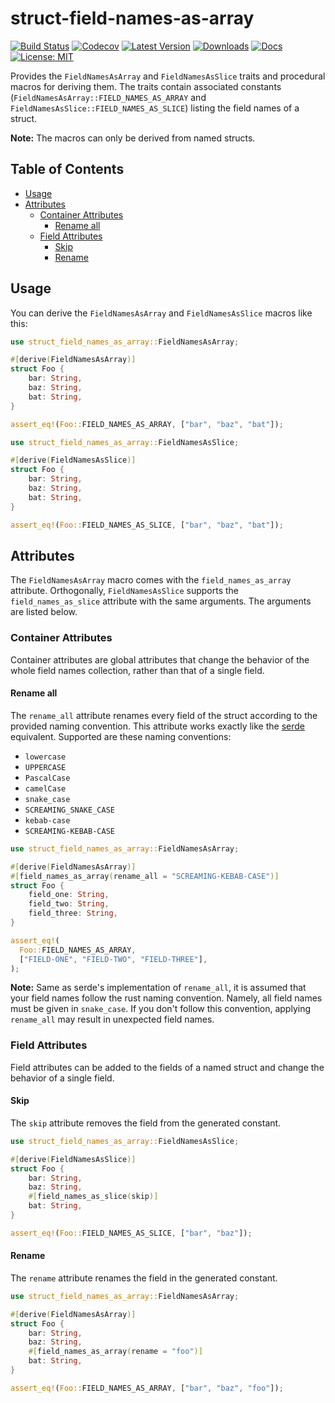# struct-field-names-as-array

[![Build Status](https://github.com/jofas/struct_field_names_as_array/actions/workflows/build.yml/badge.svg)](https://github.com/jofas/struct_field_names_as_array/actions/workflows/build.yml)
[![Codecov](https://codecov.io/gh/jofas/struct_field_names_as_array/branch/master/graph/badge.svg?token=69YKZ1JIBK)](https://codecov.io/gh/jofas/struct_field_names_as_array)
[![Latest Version](https://img.shields.io/crates/v/struct-field-names-as-array.svg)](https://crates.io/crates/struct-field-names-as-array)
[![Downloads](https://img.shields.io/crates/d/struct-field-names-as-array?label=downloads)](https://crates.io/crates/struct-field-names-as-array)
[![Docs](https://img.shields.io/badge/docs-latest-blue.svg)](https://docs.rs/struct-field-names-as-array/latest/struct_field_names_as_array)
[![License: MIT](https://img.shields.io/badge/License-MIT-blue.svg)](https://opensource.org/licenses/MIT)

Provides the `FieldNamesAsArray` and `FieldNamesAsSlice` traits and
procedural macros for deriving them.
The traits contain associated constants 
(`FieldNamesAsArray::FIELD_NAMES_AS_ARRAY` and `FieldNamesAsSlice::FIELD_NAMES_AS_SLICE`) 
listing the field names of a struct.

**Note:** The macros can only be derived from named structs.

## Table of Contents

<!--ts-->
   * [Usage](#usage)
   * [Attributes](#attributes)
      * [Container Attributes](#container-attributes)
         * [Rename all](#rename-all)
      * [Field Attributes](#field-attributes)
         * [Skip](#skip)
         * [Rename](#rename)
<!--te-->

## Usage

You can derive the `FieldNamesAsArray` and `FieldNamesAsSlice` macros
like this:

```rust
use struct_field_names_as_array::FieldNamesAsArray;

#[derive(FieldNamesAsArray)]
struct Foo {
    bar: String,
    baz: String,
    bat: String,
}

assert_eq!(Foo::FIELD_NAMES_AS_ARRAY, ["bar", "baz", "bat"]);
```

```rust
use struct_field_names_as_array::FieldNamesAsSlice;

#[derive(FieldNamesAsSlice)]
struct Foo {
    bar: String,
    baz: String,
    bat: String,
}

assert_eq!(Foo::FIELD_NAMES_AS_SLICE, ["bar", "baz", "bat"]);
```

## Attributes

The `FieldNamesAsArray` macro comes with the
`field_names_as_array` attribute.
Orthogonally, `FieldNamesAsSlice` supports the `field_names_as_slice`
attribute with the same arguments.
The arguments are listed below.

### Container Attributes

Container attributes are global attributes that change the behavior
of the whole field names collection, rather than that of a single field.

#### Rename all

The `rename_all` attribute renames every field of the struct according
to the provided naming convention.
This attribute works exactly like the [serde][serde_rename_all]
equivalent.
Supported are these naming conventions:

  - `lowercase`
  - `UPPERCASE`
  - `PascalCase`
  - `camelCase`
  - `snake_case`
  - `SCREAMING_SNAKE_CASE`
  - `kebab-case`
  - `SCREAMING-KEBAB-CASE`

```rust
use struct_field_names_as_array::FieldNamesAsArray;

#[derive(FieldNamesAsArray)]
#[field_names_as_array(rename_all = "SCREAMING-KEBAB-CASE")]
struct Foo {
    field_one: String,
    field_two: String,
    field_three: String,
}

assert_eq!(
  Foo::FIELD_NAMES_AS_ARRAY, 
  ["FIELD-ONE", "FIELD-TWO", "FIELD-THREE"],
);
```

**Note:** Same as serde's implementation of `rename_all`, it is
assumed that your field names follow the rust naming convention.
Namely, all field names must be given in `snake_case`.
If you don't follow this convention, applying `rename_all` may result 
in unexpected field names.

### Field Attributes

Field attributes can be added to the fields of a named struct and 
change the behavior of a single field.

#### Skip

The `skip` attribute removes the field from the generated constant.

```rust
use struct_field_names_as_array::FieldNamesAsSlice;

#[derive(FieldNamesAsSlice)]
struct Foo {
    bar: String,
    baz: String,
    #[field_names_as_slice(skip)]
    bat: String,
}

assert_eq!(Foo::FIELD_NAMES_AS_SLICE, ["bar", "baz"]);
```

#### Rename

The `rename` attribute renames the field in the generated constant.

```rust
use struct_field_names_as_array::FieldNamesAsArray;

#[derive(FieldNamesAsArray)]
struct Foo {
    bar: String,
    baz: String,
    #[field_names_as_array(rename = "foo")]
    bat: String,
}

assert_eq!(Foo::FIELD_NAMES_AS_ARRAY, ["bar", "baz", "foo"]);
```

[serde_rename_all]: https://serde.rs/container-attrs.html#rename_all
